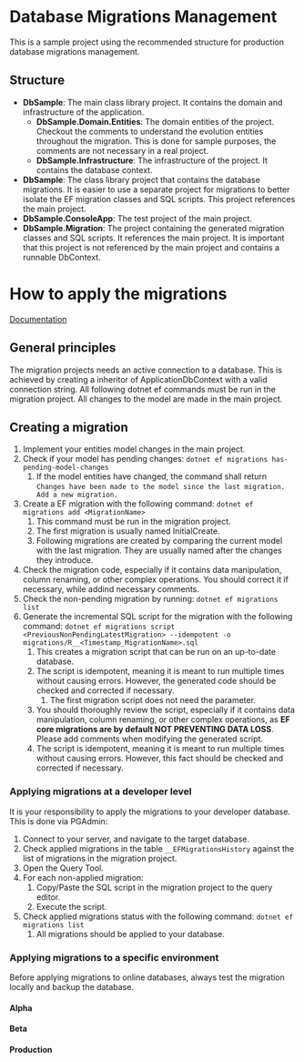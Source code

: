 ﻿# Database Migrations Management

This is a sample project using the recommended structure for production database migrations management.

## Structure

- **DbSample**: The main class library project. It contains the domain and infrastructure of the application.
    - **DbSample.Domain.Entities**: The domain entities of the project. Checkout the comments to understand the
      evolution entities throughout the migration. This is done for sample purposes, the comments are not necessary in a
      real project.
    - **DbSample.Infrastructure**: The infrastructure of the project. It contains the database context.
- **DbSample**: The class library project that contains the database migrations. It is easier to use a separate project
  for migrations to better isolate the EF migration classes and SQL scripts. This project references the main project.
- **DbSample.ConsoleApp**: The test project of the main project.
- **DbSample.Migration**: The project containing the generated migration classes and SQL scripts. It references the main
  project. It is important that this project is not referenced by the main project and contains a runnable DbContext.

# How to apply the migrations

[Documentation](https://learn.microsoft.com/en-us/ef/core/managing-schemas/migrations/applying?tabs=dotnet-core-cli)

## General principles

The migration projects needs an active connection to a database. This is achieved by creating a inheritor of
ApplicationDbContext with a valid connection string. All following dotnet ef commands must be run in the migration
project. All changes to the model are made in the main project.

## Creating a migration

1. Implement your entities model changes in the main project.
2. Check if your model has pending changes: ``dotnet ef migrations has-pending-model-changes``
    1. If the model entities have changed, the command shall
       return ``Changes have been made to the model since the last migration. Add a new migration.``
3. Create a EF migration with the following command: ``dotnet ef migrations add <MigrationName>``
    1. This command must be run in the migration project.
    2. The first migration is usually named InitialCreate.
    3. Following migrations are created by comparing the current model with the last migration. They are usually named
       after the changes they introduce.
4. Check the migration code, especially if it contains data manipulation, column renaming, or other complex operations. You should correct it if necessary, while addind necessary comments.
5. Check the non-pending migration by running: ``dotnet ef migrations list``
6. Generate the incremental SQL script for the migration with the following
   command: ``dotnet ef migrations script <PreviousNonPendingLatestMigration> --idempotent -o migrations/R__<Timestamp_MigrationName>.sql``
    1. This creates a migration script that can be run on an up-to-date database.
    2. The script is idempotent, meaning it is meant to run multiple times without causing errors. However, the
       generated code should be checked and corrected if necessary.
        1. The first migration script does not need the <PreviousLatestMigration> parameter.
    3. You should thoroughly review the script, especially if it contains data manipulation, column renaming, or
       other complex operations, as **EF core migrations are by default NOT PREVENTING DATA LOSS**. Please add
       comments when modifying the generated script.
    4. The script is idempotent, meaning it is meant to run multiple times without causing errors. However, this fact
       should be checked and corrected if necessary.

### Applying migrations at a developer level

It is your responsibility to apply the migrations to your developer database. This is done via PGAdmin:

1. Connect to your server, and navigate to the target database.
2. Check applied migrations in the table ``__EFMigrationsHistory`` against the list of migrations in the migration
   project.
3. Open the Query Tool.
4. For each non-applied migration:
    1. Copy/Paste the SQL script in the migration project to the query editor.
    2. Execute the script.
5. Check applied migrations status with the following command: ``dotnet ef migrations list``
    1. All migrations should be applied to your database.

### Applying migrations to a specific environment
Before applying migrations to online databases, always test the migration locally and backup the database.
#### Alpha

#### Beta

#### Production
